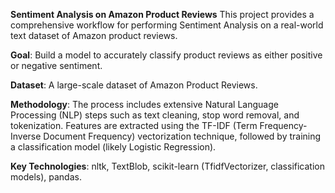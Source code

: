 **Sentiment Analysis on Amazon Product Reviews**
This project provides a comprehensive workflow for performing Sentiment Analysis on a real-world text dataset of Amazon product reviews.

**Goal**: Build a model to accurately classify product reviews as either positive or negative sentiment.

**Dataset**: A large-scale dataset of Amazon Product Reviews.

**Methodology**: The process includes extensive Natural Language Processing (NLP) steps such as text cleaning, stop word removal, and tokenization. Features are extracted using the TF-IDF (Term Frequency-Inverse Document Frequency) vectorization technique, followed by training a classification model (likely Logistic Regression).

**Key Technologies**: nltk, TextBlob, scikit-learn (TfidfVectorizer, classification models), pandas.

